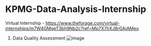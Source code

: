 # KPMG-Data-Analysis-Internship
Virtual Internship - https://www.theforage.com/virtual-internships/m7W4GMqeT3bh9Nb2c?ref=Mp7X7hXJ8rGAiAMeu

1. Data Quality Assessment
![image](https://user-images.githubusercontent.com/116242651/231374858-30400409-ef43-4719-b6ec-6938622615b0.png)
